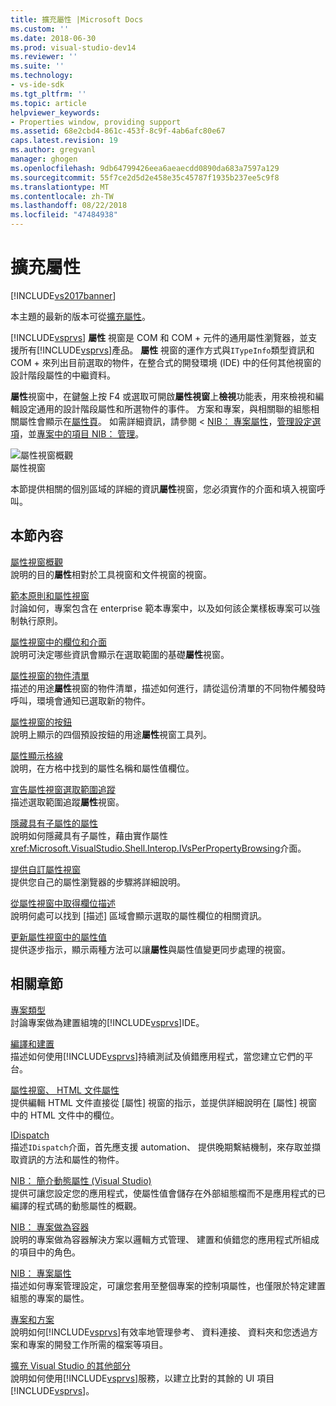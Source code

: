 ```yaml
---
title: 擴充屬性 |Microsoft Docs
ms.custom: ''
ms.date: 2018-06-30
ms.prod: visual-studio-dev14
ms.reviewer: ''
ms.suite: ''
ms.technology:
- vs-ide-sdk
ms.tgt_pltfrm: ''
ms.topic: article
helpviewer_keywords:
- Properties window, providing support
ms.assetid: 68e2cbd4-861c-453f-8c9f-4ab6afc80e67
caps.latest.revision: 19
ms.author: gregvanl
manager: ghogen
ms.openlocfilehash: 9db64799426eea6aeaecdd0890da683a7597a129
ms.sourcegitcommit: 55f7ce2d5d2e458e35c45787f1935b237ee5c9f8
ms.translationtype: MT
ms.contentlocale: zh-TW
ms.lasthandoff: 08/22/2018
ms.locfileid: "47484938"
---
```

# <a name="extending-properties"></a>擴充屬性
[!INCLUDE[vs2017banner](../../includes/vs2017banner.md)]

本主題的最新的版本可從[擴充屬性](https://docs.microsoft.com/visualstudio/extensibility/internals/extending-properties)。  
  
[!INCLUDE[vsprvs](../../includes/vsprvs-md.md)] **屬性** 視窗是 COM 和 COM + 元件的通用屬性瀏覽器，並支援所有[!INCLUDE[vsprvs](../../includes/vsprvs-md.md)]產品。 **屬性** 視窗的運作方式與`ITypeInfo`類型資訊和 COM + 來列出目前選取的物件，在整合式的開發環境 (IDE) 中的任何其他視窗的設計階段屬性的中繼資料。  
  
 **屬性**視窗中，在鍵盤上按 F4 或選取可開啟**屬性視窗**上**檢視**功能表，用來檢視和編輯設定通用的設計階段屬性和所選物件的事件。 方案和專案，與相關聯的組態相關屬性會顯示在[屬性頁](../../extensibility/internals/property-pages.md)。 如需詳細資訊，請參閱 < [NIB： 專案屬性](http://msdn.microsoft.com/en-us/fb126574-24ad-4c96-9b2b-6e1f3879ba50)，[管理設定選項](../../extensibility/internals/managing-configuration-options.md)，並[專案中的項目 NIB： 管理](http://msdn.microsoft.com/en-us/762e606b-7f44-4b66-97a1-e30a703654a0)。  
  
 ![屬性視窗概觀](../../extensibility/internals/media/vspropertieswindow.png "vsPropertiesWindow")  
屬性視窗  
  
 本節提供相關的個別區域的詳細的資訊**屬性**視窗，您必須實作的介面和填入視窗呼叫。  
  
## <a name="in-this-section"></a>本節內容  
 [屬性視窗概觀](../../extensibility/internals/properties-window-overview.md)  
 說明的目的**屬性**相對於工具視窗和文件視窗的視窗。  
  
 [範本原則和屬性視窗](../../extensibility/internals/template-policy-and-the-properties-window.md)  
 討論如何，專案包含在 enterprise 範本專案中，以及如何該企業樣板專案可以強制執行原則。  
  
 [屬性視窗中的欄位和介面](../../extensibility/internals/properties-window-fields-and-interfaces.md)  
 說明可決定哪些資訊會顯示在選取範圍的基礎**屬性**視窗。  
  
 [屬性視窗的物件清單](../../extensibility/internals/properties-window-object-list.md)  
 描述的用途**屬性**視窗的物件清單，描述如何進行，請從這份清單的不同物件觸發時呼叫，環境會通知已選取新的物件。  
  
 [屬性視窗的按鈕](../../extensibility/internals/properties-window-buttons.md)  
 說明上顯示的四個預設按鈕的用途**屬性**視窗工具列。  
  
 [屬性顯示格線](../../extensibility/internals/properties-display-grid.md)  
 說明，在方格中找到的屬性名稱和屬性值欄位。  
  
 [宣告屬性視窗選取範圍追蹤](../../misc/announcing-property-window-selection-tracking.md)  
 描述選取範圍追蹤**屬性**視窗。  
  
 [隱藏具有子屬性的屬性](../../misc/hiding-properties-that-have-child-properties.md)  
 說明如何隱藏具有子屬性，藉由實作屬性<xref:Microsoft.VisualStudio.Shell.Interop.IVsPerPropertyBrowsing>介面。  
  
 [提供自訂屬性視窗](../../misc/providing-a-custom-properties-window.md)  
 提供您自己的屬性瀏覽器的步驟將詳細說明。  
  
 [從屬性視窗中取得欄位描述](../../misc/getting-field-descriptions-from-the-properties-window.md)  
 說明何處可以找到 [描述] 區域會顯示選取的屬性欄位的相關資訊。  
  
 [更新屬性視窗中的屬性值](../../misc/updating-property-values-in-the-properties-window.md)  
 提供逐步指示，顯示兩種方法可以讓**屬性**與屬性值變更同步處理的視窗。  
  
## <a name="related-sections"></a>相關章節  
 [專案類型](../../extensibility/internals/project-types.md)  
 討論專案做為建置組塊的[!INCLUDE[vsprvs](../../includes/vsprvs-md.md)]IDE。  
  
 [編譯和建置](../../ide/compiling-and-building-in-visual-studio.md)  
 描述如何使用[!INCLUDE[vsprvs](../../includes/vsprvs-md.md)]持續測試及偵錯應用程式，當您建立它們的平台。  
  
 [屬性視窗、 HTML 文件屬性](http://msdn.microsoft.com/library/46e3d164-a1a7-42f9-87b0-344e10a37b62)  
 提供編輯 HTML 文件直接從 [屬性] 視窗的指示，並提供詳細說明在 [屬性] 視窗中的 HTML 文件中的欄位。  
  
 [IDispatch](http://msdn.microsoft.com/en-us/ebbff4bc-36b2-4861-9efa-ffa45e013eb5)  
 描述`IDispatch`介面，首先應支援 automation、 提供晚期繫結機制，來存取並擷取資訊的方法和屬性的物件。  
  
 [NIB： 簡介動態屬性 (Visual Studio)](http://msdn.microsoft.com/en-us/f5102027-1431-4195-ae40-9b991de46d3a)  
 提供可讓您設定您的應用程式，使屬性值會儲存在外部組態檔而不是應用程式的已編譯的程式碼的動態屬性的概觀。  
  
 [NIB： 專案做為容器](http://msdn.microsoft.com/en-us/87d40f63-f487-4767-8963-64beec27ba1b)  
 說明的專案做為容器解決方案以邏輯方式管理、 建置和偵錯您的應用程式所組成的項目中的角色。  
  
 [NIB： 專案屬性](http://msdn.microsoft.com/en-us/fb126574-24ad-4c96-9b2b-6e1f3879ba50)  
 描述如何專案管理設定，可讓您套用至整個專案的控制項屬性，也僅限於特定建置組態的專案的屬性。  
  
 [專案和方案](../../ide/solutions-and-projects-in-visual-studio.md)  
 說明如何[!INCLUDE[vsprvs](../../includes/vsprvs-md.md)]有效率地管理參考、 資料連接、 資料夾和您透過方案和專案的開發工作所需的檔案等項目。  
  
 [擴充 Visual Studio 的其他部分](../../extensibility/extending-other-parts-of-visual-studio.md)  
 說明如何使用[!INCLUDE[vsprvs](../../includes/vsprvs-md.md)]服務，以建立比對的其餘的 UI 項目[!INCLUDE[vsprvs](../../includes/vsprvs-md.md)]。

